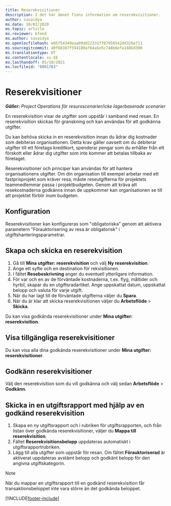 ```yaml
---
title: Reserekvisitioner
description: I det här ämnet finns information om reserekvisitioner.
author: suvaidya
ms.date: 10/01/2020
ms.topic: article
ms.reviewer: kfend
ms.author: suvaidya
ms.openlocfilehash: e05f54349eaa09dd22331ff07950542dd326e711
ms.sourcegitcommit: 40f68387f594180af64a5e5c748b6efa188bd300
ms.translationtype: HT
ms.contentlocale: sv-SE
ms.lasthandoff: 05/10/2021
ms.locfileid: "6001763"
---
```

# <a name="travel-requisitions"></a>Reserekvisitioner

_**Gäller:** Project Operations för resursscenarier/icke lagerbaserade scenarier_

En reserekvisition visar de utgifter som uppstår i samband med resan. En reserekvisition skickas för granskning och kan användas för att godkänna utgifter.

Du kan behöva skicka in en reserekvisition innan du ådrar dig kostnader som debiteras organisationen. Detta krav gäller oavsett om du debiterar utgifter till ett företags kreditkort, spenderar pengar som du erhåller från ett förskott eller ådrar dig utgifter som inte kommer att betalas tillbaka av företaget.

Reserekvisitioner och principer kan användas för att hantera organisationens utgifter. Om din organisation till exempel arbetar med ett fastprisprojekt som kräver resa, måste reseutgifterna för projektets teammedlemmar passa i projektbudgeten. Genom att kräva att resekostnaderna godkänns innan de uppkommer kan organisationen se till att projektet förblir inom budgeten.

## <a name="configuration"></a>Konfiguration 

Reserekvisitioner kan konfigureras som "obligatoriska" genom att aktivera parametern "Förauktorisering av resa är obligatorisk" i utgiftshanteringsparametrar. 

## <a name="create-and-submit-a-travel-requisition"></a>Skapa och skicka en reserekvisition

1. Gå till **Mina utgifter: reserekvisition** och välj **Ny reserekvisition**.
2. Ange ett syfte och en destination för rekvisitionen.
3. I fältet **Resebeskrivning** anger du eventuell ytterligare information. 
4. För var och en av de förväntade kostnaderna, t.ex. flyg, måltider och hyrbil, skapar du en utgiftsradartikel. Ange uppskattat datum, uppskattat belopp och valuta för varje utgift. 
5. När du har lagt till de förväntade utgifterna väljer du **Spara**.
6. När du är klar att skicka reserekvisitionen väljer du **Arbetsflöde** > **Skicka**.

Du kan visa godkända reserekvisitioner under **Mina utgifter: reserekvisition**. 

## <a name="view-available-travel-requisitions"></a>Visa tillgängliga reserekvisitioner

Du kan visa alla dina godkända reserekvisitioner under **Mina utgifter: reserekvisitioner**.

## <a name="approve-travel-requisitions"></a>Godkänn reserekvisitioner

Välj den reserekvisition som du vill godkänna och välj sedan **Arbetsflöde** > **Godkänn**.  

## <a name="submit-an-expense-report-using-your-approved-travel-requisition"></a>Skicka in en utgiftsrapport med hjälp av en godkänd reserekvisition

1. Skapa en ny utgiftsrapport och i rubriken för utgiftsrapporten, och från listan över godkända reserekvisitioner, väljer du **Mappa till reserekvisition**.
2. Fältet **Reserekvisitionsbelopp** uppdateras automatiskt i utgiftsrapportrubriken.
3. Lägg till alla utgifter som uppstår för resan. Om fältet **Förauktoriserad** är aktiverat uppdateras avstämt belopp och godkänt belopp för den angivna utgiftskategorin.

> [!NOTE]
> När du mappar en utgiftsrapport till en godkänd reserekvisition får transaktionsbeloppet inte vara större än det godkända beloppet. 


[!INCLUDE[footer-include](../includes/footer-banner.md)]